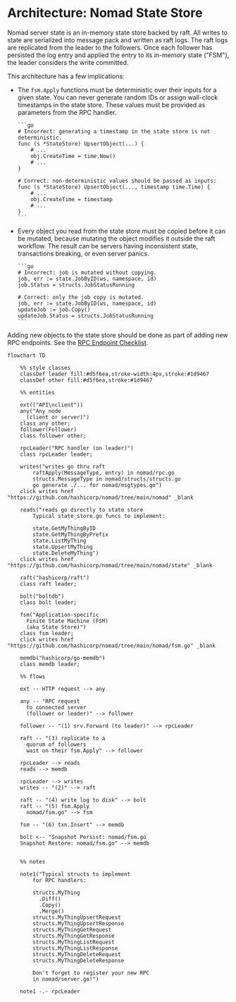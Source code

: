 # Architecture: Nomad State Store

Nomad server state is an in-memory state store backed by raft. All writes to
state are serialized into message pack and written as raft logs. The raft logs
are replicated from the leader to the followers. Once each follower has
persisted the log entry and applied the entry to its in-memory state ("FSM"),
the leader considers the write committed.

This architecture has a few implications:

* The `fsm.Apply` functions must be deterministic over their inputs for a given
  state. You can never generate random IDs or assign wall-clock timestamps in
  the state store. These values must be provided as parameters from the RPC
  handler.
  
      ```go
      # Incorrect: generating a timestamp in the state store is not deterministic.
      func (s *StateStore) UpsertObject(...) {
          # ...
          obj.CreateTime = time.Now()
          # ...
      }
   
      # Correct: non-deterministic values should be passed as inputs:
      func (s *StateStore) UpsertObject(..., timestamp time.Time) {
          # ...
          obj.CreateTime = timestamp
          # ...
      }
      ```

* Every object you read from the state store must be copied before it can be
  mutated, because mutating the object modifies it outside the raft
  workflow. The result can be servers having inconsistent state, transactions
  breaking, or even server panics.
  
      ```go
      # Incorrect: job is mutated without copying.
      job, err := state.JobByID(ws, namespace, id)
      job.Status = structs.JobStatusRunning

      # Correct: only the job copy is mutated.
      job, err := state.JobByID(ws, namespace, id)
      updateJob := job.Copy()
      updateJob.Status = structs.JobStatusRunning
      ```

Adding new objects to the state store should be done as part of adding new RPC
endpoints. See the [RPC Endpoint Checklist][].

```mermaid
flowchart TD

    %% style classes
    classDef leader fill:#d5f6ea,stroke-width:4px,stroke:#1d9467
    classDef other fill:#d5f6ea,stroke:#1d9467

    %% entities

    ext(("API\nclient"))
    any("Any node
      (client or server)")
    class any other;
    follower(Follower)
    class follower other;

    rpcLeader("RPC handler (on leader)")
    class rpcLeader leader;

    writes("writes go thru raft
        raftApply(MessageType, entry) in nomad/rpc.go
        structs.MessageType in nomad/structs/structs.go
        go generate ./... for nomad/msgtypes.go")
    click writes href "https://github.com/hashicorp/nomad/tree/main/nomad" _blank

    reads("reads go directly to state store
        Typical state_store.go funcs to implement:

        state.GetMyThingByID
        state.GetMyThingByPrefix
        state.ListMyThing
        state.UpsertMyThing
        state.DeleteMyThing")
    click writes href "https://github.com/hashicorp/nomad/tree/main/nomad/state" _blank

    raft("hashicorp/raft")
    class raft leader;

    bolt("boltdb")
    class bolt leader;

    fsm("Application-specific
      Finite State Machine (FSM)
      (aka State Store)")
    class fsm leader;
    click writes href "https://github.com/hashicorp/nomad/tree/main/nomad/fsm.go" _blank

    memdb("hashicorp/go-memdb")
    class memdb leader;

    %% flows

    ext -- HTTP request --> any

    any -- "RPC request
      to connected server
      (follower or leader)" --> follower

    follower -- "(1) srv.Forward (to leader)" --> rpcLeader

    raft -- "(3) replicate to a
      quorum of followers
      wait on their fsm.Apply" --> follower

    rpcLeader --> reads
    reads --> memdb

    rpcLeader --> writes
    writes -- "(2)" --> raft

    raft -- "(4) write log to disk" --> bolt
    raft -- "(5) fsm.Apply
      nomad/fsm.go" --> fsm

    fsm -- "(6) txn.Insert" --> memdb

    bolt <-- "Snapshot Persist: nomad/fsm.go
    Snapshot Restore: nomad/fsm.go" --> memdb


    %% notes

    note1("Typical structs to implement
        for RPC handlers:

        structs.MyThing
          .Diff()
          .Copy()
          .Merge()
        structs.MyThingUpsertRequest
        structs.MyThingUpsertResponse
        structs.MyThingGetRequest
        structs.MyThingGetResponse
        structs.MyThingListRequest
        structs.MyThingListResponse
        structs.MyThingDeleteRequest
        structs.MyThingDeleteResponse

        Don't forget to register your new RPC
        in nomad/server.go!")

    note1 -.- rpcLeader
```


[RPC Endpoint Checklist]: https://github.com/hashicorp/nomad/blob/main/contributing/checklist-rpc-endpoint.md
